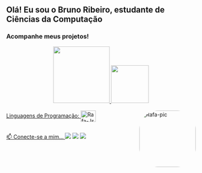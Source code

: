 ##  Olá! Eu sou o Bruno Ribeiro, estudante de Ciências da Computação
### Acompanhe meus projetos!
<div align="center">
  <a href="https://github.com/eubrunors">
  <img height="150em" src="https://github-readme-stats.vercel.app/api?username=eubrunors&show_icons=true&theme=dracula&include_all_commits=true&count_private=true"/>
  <img height="100em" src="https://github-readme-stats.vercel.app/api/top-langs/?username=eubrunors&layout=compact&langs_count=7&theme=dracula"/>
</div>
<div style="display: inline_block"><br>
  Linguagens de Programação:


  <img align="center" alt="Rafa-Js" height="30" width="40" src="https://cdn.jsdelivr.net/gh/devicons/devicon/icons/c/c-original.svg">
  <img align="right" alt="Rafa-pic" height="150" style="border-radius:50px;" src="https://cdn.discordapp.com/attachments/840348212530511900/996799072960774184/eubrunors.png">
</div>
  
  ##
 
<div>
  📫 Conecte-se a mim...
  <a href=https://www.youtube.com/channel/UCOPiUJSxV6Y7kZlE_PUpP-g target="_blank"><img src="https://img.shields.io/badge/YouTube-FF0000? style=for-the-badge&logo=youtube&logoColor=white" target="_blank"></a>
  <a href=https://www.instagram.com/_brunoors/ target="_blank"><img src="https://img.shields.io/badge/-Instagram-%23E4405F?style=for-the- badge&logo=instagram&logoColor=white" target="_blank"></a>
  <a href = "mailto:bruno.2013.br11@gmail.com"><img src="https://img.shields.io/badge/-Gmail-%23333?style=for-the-badge&logo=gmail&logoColor=white" destino ="_blank"></a>

</div>


<!---
eubrunors/eubrunors is a ✨ special ✨ repository because its `README.md` (this file) appears on your GitHub profile.
You can click the Preview link to take a look at your changes.
--->
